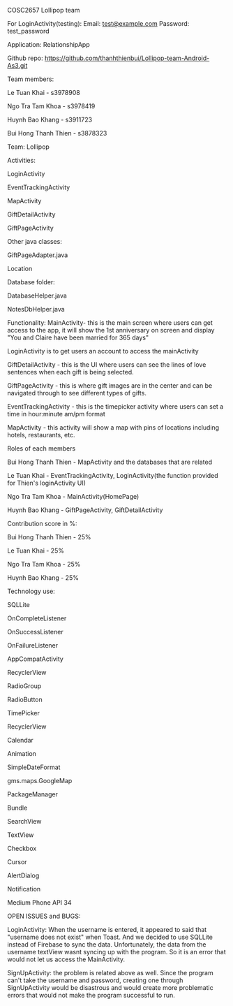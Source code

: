 COSC2657
Lollipop team

For LoginActivity(testing):
Email: test@example.com
Password: test_password



Application: RelationshipApp

Github repo: https://github.com/thanhthienbui/Lollipop-team-Android-As3.git

Team members:

Le Tuan Khai - s3978908

Ngo Tra Tam Khoa - s3978419
  
Huynh Bao Khang - s3911723
  
Bui Hong Thanh Thien - s3878323

Team: Lollipop

Activities:

LoginActivity

EventTrackingActivity

MapActivity

GiftDetailActivity

GiftPageActivity

Other java classes:

GiftPageAdapter.java

Location


Database folder:

DatabaseHelper.java

NotesDbHelper.java





Functionality:
MainActivity- this is the main screen where users can get access to the app, it will show the 1st anniversary on screen and display "You and Claire have been married for 365 days"


LoginActivity is to get users an account to access the mainActivity


GiftDetailActivity - this is the UI where users can see the lines of love sentences when each gift is being selected.

GiftPageActivity - this is where gift images are in the center and can be navigated through to see different types of gifts.

EventTrackingActivity - this is the timepicker activity where users can set a time in hour:minute am/pm format

MapActivity - this activity will show a map with pins of locations including hotels, restaurants, etc. 



Roles of each members

Bui Hong Thanh Thien - MapActivity and the databases that are related

Le Tuan Khai - EventTrackingActivity, LoginActivity(the function provided for Thien's loginActivity UI)

Ngo Tra Tam Khoa - MainActivity(HomePage)

Huynh Bao Khang - GiftPageActivity, GiftDetailActivity

Contribution score in %:

Bui Hong Thanh Thien - 25%

Le Tuan Khai - 25%

Ngo Tra Tam Khoa - 25%

Huynh Bao Khang - 25%



Technology use:

SQLLite

OnCompleteListener

OnSuccessListener

OnFailureListener

AppCompatActivity

RecyclerView

RadioGroup

RadioButton

TimePicker

RecyclerView

Calendar

Animation

SimpleDateFormat

gms.maps.GoogleMap

PackageManager

Bundle

SearchView

TextView

Checkbox

Cursor

AlertDialog

Notification

Medium Phone API 34

OPEN ISSUES and BUGS: 

LoginActivity: When the username is entered, it appeared to said that "username does not exist" when Toast. And we decided to use SQLLite instead of Firebase to sync the data. Unfortunately, the data from the username textView wasnt syncing up with the program. So it is an error that would not let us access the MainActivity.

SignUpActivity: the problem is related above as well. Since the program can't take the username and password, creating one through SignUpActivity would be disastrous and would create more problematic errors that would not make the program successful to run.













